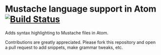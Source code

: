 # Mustache language support in Atom [![Build Status](https://travis-ci.org/atom/language-mustache.svg?branch=master)](https://travis-ci.org/atom/language-mustache)

Adds syntax highlighting to Mustache files in Atom.

Contributions are greatly appreciated. Please fork this repository and open a
pull request to add snippets, make grammar tweaks, etc.
